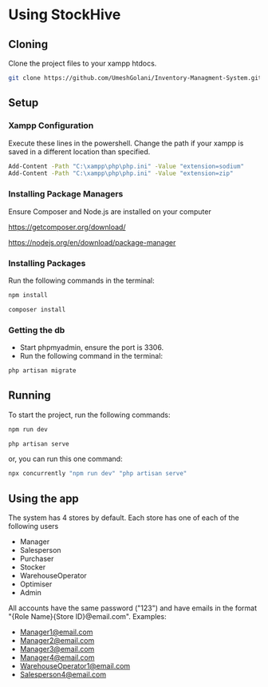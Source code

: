# Using StockHive

## Cloning
Clone the project files to your xampp htdocs.
```sh
git clone https://github.com/UmeshGolani/Inventory-Managment-System.git && cd Inventory-Managment-System/
```

## Setup
### Xampp Configuration
Execute these lines in the powershell. Change the path if your xampp is saved in a different location than specified.
```sh
Add-Content -Path "C:\xampp\php\php.ini" -Value "extension=sodium"
Add-Content -Path "C:\xampp\php\php.ini" -Value "extension=zip"
```

### Installing Package Managers
Ensure Composer and Node.js are installed on your computer

https://getcomposer.org/download/

https://nodejs.org/en/download/package-manager

### Installing Packages
Run the following commands in the terminal:
```sh
npm install
```
```sh
composer install
```

### Getting the db
- Start phpmyadmin, ensure the port is 3306.
- Run the following command in the terminal:
```sh
php artisan migrate
```

## Running
To start the project, run the following commands:
```sh
npm run dev
```
```sh
php artisan serve
```

or, you can run this one command:
```sh
npx concurrently "npm run dev" "php artisan serve"
```

## Using the app
The system has 4 stores by default. Each store has one of each of the following users

- Manager
- Salesperson
- Purchaser
- Stocker
- WarehouseOperator
- Optimiser
- Admin

All accounts have the same password ("123") and have emails in the format "{Role Name}{Store ID}@email.com". Examples:

- Manager1@email.com
- Manager2@email.com
- Manager3@email.com
- Manager4@email.com
- WarehouseOperator1@email.com
- Salesperson4@email.com